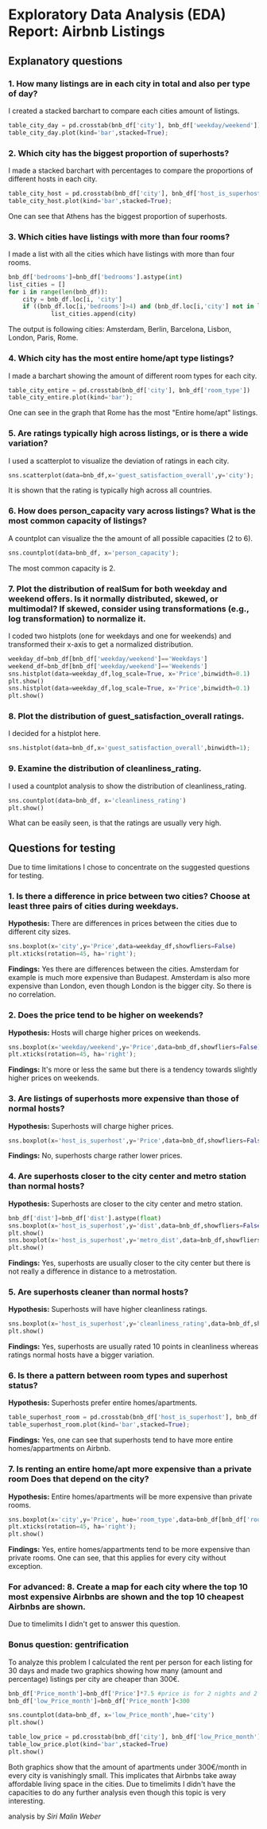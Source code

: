 # Exploratory Data Analysis (EDA) Report: Airbnb Listings
## Explanatory questions

### 1. How many listings are in each city in total and also per type of day?
I created a stacked barchart to compare each cities amount of listings.
```python
table_city_day = pd.crosstab(bnb_df['city'], bnb_df['weekday/weekend'])
table_city_day.plot(kind='bar',stacked=True);
```

### 2. Which city has the biggest proportion of superhosts?
I made a stacked barchart with percentages to compare the proportions of different hosts in each city.
```python
table_city_host = pd.crosstab(bnb_df['city'], bnb_df['host_is_superhost'], normalize='index')
table_city_host.plot(kind='bar',stacked=True);
```
One can see that Athens has the biggest proportion of superhosts.

### 3. Which cities have listings with more than four rooms?
I made a list with all the cities which have listings with more than four rooms.
```python
bnb_df['bedrooms']=bnb_df['bedrooms'].astype(int)
list_cities = []
for i in range(len(bnb_df)):
    city = bnb_df.loc[i, 'city']
    if ((bnb_df.loc[i,'bedrooms']>4) and (bnb_df.loc[i,'city'] not in list_cities)):
            list_cities.append(city)
```
The output is following cities: Amsterdam, Berlin, Barcelona, Lisbon, London, Paris, Rome.

### 4. Which city has the most entire home/apt type listings?
I made a barchart showing the amount of different room types for each city.
```python
table_city_entire = pd.crosstab(bnb_df['city'], bnb_df['room_type'])
table_city_entire.plot(kind='bar');
```
One can see in the graph that Rome has the most "Entire home/apt" listings.

### 5. Are ratings typically high across listings, or is there a wide variation?
I used a scatterplot to visualize the deviation of ratings in each city. 
```python
sns.scatterplot(data=bnb_df,x='guest_satisfaction_overall',y='city');
```
It is shown that the rating is typically high across all countries. 

### 6. How does person_capacity vary across listings? What is the most common capacity of listings?
A countplot can visualize the the amount of all possible capacities (2 to 6).

```python
sns.countplot(data=bnb_df, x='person_capacity');
```
The most common capacity is 2.

### 7. Plot the distribution of realSum for both weekday and weekend offers. Is it normally distributed, skewed, or multimodal? If skewed, consider using transformations (e.g., log transformation) to normalize it.
I coded two histplots (one for weekdays and one for weekends) and transformed their x-axis to get a normalized distribution.
```python
weekday_df=bnb_df[bnb_df['weekday/weekend']=='Weekdays']
weekend_df=bnb_df[bnb_df['weekday/weekend']=='Weekends']
sns.histplot(data=weekday_df,log_scale=True, x='Price',binwidth=0.1)
plt.show()
sns.histplot(data=weekday_df,log_scale=True, x='Price',binwidth=0.1)
plt.show()
```

### 8. Plot the distribution of guest_satisfaction_overall ratings.
I decided for a histplot here.
```python
sns.histplot(data=bnb_df,x='guest_satisfaction_overall',binwidth=1);
```

### 9. Examine the distribution of cleanliness_rating.
I used a countplot analysis to show the distribution of cleanliness_rating.
```python
sns.countplot(data=bnb_df, x='cleanliness_rating')
plt.show()
```
What can be easily seen, is that the ratings are usually very high.

## Questions for testing
Due to time limitations I chose to concentrate on the suggested questions for testing.
### 1. Is there a difference in price between two cities? Choose at least three pairs of cities during weekdays.
**Hypothesis:** There are differences in prices between the cities due to different city sizes.
```python
sns.boxplot(x='city',y='Price',data=weekday_df,showfliers=False)
plt.xticks(rotation=45, ha='right');
```
**Findings:** Yes there are differences between the cities. Amsterdam for example is much more expensive than Budapest. Amsterdam is also more expensive than London, even though London is the bigger city. So there is no correlation.

### 2. Does the price tend to be higher on weekends?
**Hypothesis:** Hosts will charge higher prices on weekends.
```python
sns.boxplot(x='weekday/weekend',y='Price',data=bnb_df,showfliers=False)
plt.xticks(rotation=45, ha='right');
```
**Findings:** It's more or less the same but there is a tendency towards slightly higher prices on weekends.

### 3. Are listings of superhosts more expensive than those of normal hosts?
**Hypothesis:** Superhosts will charge higher prices.
```python
sns.boxplot(x='host_is_superhost',y='Price',data=bnb_df,showfliers=False)
```
**Findings:** No, superhosts charge rather lower prices.

### 4. Are superhosts closer to the city center and metro station than normal hosts?
**Hypothesis:** Superhosts are closer to the city center and metro station.
```python
bnb_df['dist']=bnb_df['dist'].astype(float)
sns.boxplot(x='host_is_superhost',y='dist',data=bnb_df,showfliers=False)
plt.show()
sns.boxplot(x='host_is_superhost',y='metro_dist',data=bnb_df,showfliers=False)
plt.show()
```
**Findings:** Yes, superhosts are usually closer to the city center but there is not really a difference in distance to a metrostation.

### 5. Are superhosts cleaner than normal hosts?
**Hypothesis:** Superhosts will have higher cleanliness ratings.
```python
sns.boxplot(x='host_is_superhost',y='cleanliness_rating',data=bnb_df,showfliers=False)
plt.show()
```
**Findings:** Yes, superhosts are usually rated 10 points in cleanliness whereas ratings normal hosts have a bigger variation.

### 6. Is there a pattern between room types and superhost status?
**Hypothesis:** Superhosts prefer entire homes/apartments.
```python
table_superhost_room = pd.crosstab(bnb_df['host_is_superhost'], bnb_df['room_type'],normalize='index')
table_superhost_room.plot(kind='bar',stacked=True);
```
**Findings:** Yes, one can see that superhosts tend to have more entire homes/appartments on Airbnb.

### 7. Is renting an entire home/apt more expensive than a private room Does that depend on the city?
**Hypothesis:** Entire homes/apartments will be more expensive than private rooms.
```python
sns.boxplot(x='city',y='Price', hue='room_type',data=bnb_df[bnb_df['room_type']!='Shared room'],showfliers=False)
plt.xticks(rotation=45, ha='right');
plt.show()
```
**Findings:** Yes, entire homes/appartments tend to be more expensive than private rooms. One can see, that this applies for every city without exception.

### For advanced: 8. Create a map for each city where the top 10 most expensive Airbnbs are shown and the top 10 cheapest Airbnbs are shown.
Due to timelimits I didn't get to answer this question.

### Bonus question: gentrification
To analyze this problem I calculated the rent per person for each listing for 30 days and made two graphics showing how many (amount and percentage) listings per city are cheaper than 300€.

```python
bnb_df['Price_month']=bnb_df['Price']*7.5 #price is for 2 nights and 2 people
bnb_df['low_Price_month']=bnb_df['Price_month']<300

sns.countplot(data=bnb_df, x='low_Price_month',hue='city')
plt.show()

table_low_price = pd.crosstab(bnb_df['city'], bnb_df['low_Price_month'],normalize='index')
table_low_price.plot(kind='bar',stacked=True)
plt.show()
```
Both graphics show that the amount of apartments under 300€/month in every city is vanishingly small. This implicates that Airbnbs take away affordable living space in the cities.
Due to timelimits I didn't have the capacities to do any further analysis even though this topic is very interesting. 

analysis by *Siri Malin Weber*
